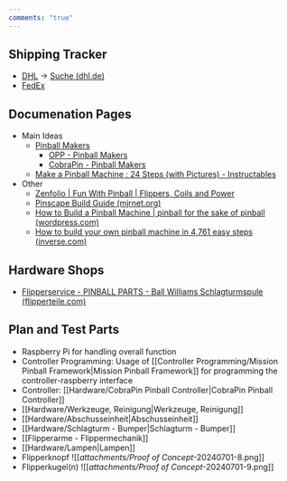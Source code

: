 ```yaml
---
comments: "true"
---
```

## Shipping Tracker
- [DHL](http://nolp.dhl.de/nextt-online-public/set_identcodes.do?lang=de&idc=00340434333170733387&rfn=&extendedSearch=true) → [Suche (dhl.de)](https://www.dhl.de/de/privatkunden/suche.html?q=00340434333170733387&piececode=00340434333170733387) 
- [FedEx](https://mandrillapp.com/track/click/30103740/track.goshippo.com?p=eyJzIjoiWkZZckVlQ2xKemRzdjBuNy04cXZkQWJJMzRJIiwidiI6MSwicCI6IntcInVcIjozMDEwMzc0MCxcInZcIjoxLFwidXJsXCI6XCJodHRwczpcXFwvXFxcL3RyYWNrLmdvc2hpcHBvLmNvbVxcXC90cmFja2luZ1xcXC9kMjUzZWQ4NTM0NTc0N2U3YWMyMDE2OTRlNTA4YmNkYVxcXC9mZWRleFxcXC8yNzY1MDA2NzcxMTVcIixcImlkXCI6XCIzYjgxZDg4YzhjNmY0N2Q1ODdjNmJmYTllMTNmNmVjYVwiLFwidXJsX2lkc1wiOltcIjQ2NGFlYjg1OTNmYzcwMjI1OGRlZmVmYTJmNDNiNTdhNjRhNGM0ZWNcIl19In0) 
## Documenation Pages
- Main Ideas
	- [Pinball Makers](https://pinballmakers.com/wiki/index.php?title=Main_Page) 
		- [OPP - Pinball Makers](https://pinballmakers.com/wiki/index.php?title=OPP) 
		- [CobraPin - Pinball Makers](https://pinballmakers.com/wiki/index.php?title=CobraPin) 
	- [Make a Pinball Machine : 24 Steps (with Pictures) - Instructables](https://www.instructables.com/Making-a-Pinball-Machine/) 
- Other
	- [Zenfolio | Fun With Pinball | Flippers, Coils and Power](https://www.funwithpinball.com/learn/flippers-coils-and-power) 
	- [Pinscape Build Guide (mjrnet.org)](http://mjrnet.org/pinscape/BuildGuideV2/BuildGuide.php?sid=title) 
	- [How to Build a Pinball Machine | pinball for the sake of pinball (wordpress.com)](https://howtobuildapinballmachine.wordpress.com/) 
	- [How to build your own pinball machine in 4,761 easy steps (inverse.com)](https://www.inverse.com/input/culture/homebrew-pinball-expo-2021) 
## Hardware Shops
- [Flipperservice - PINBALL PARTS - Ball Williams Schlagturmspule (flipperteile.com)](https://flipperteile.com/en/pop-bumper-parts/bally-williams-bumper-coil.html) 
## Plan and Test Parts
- Raspberry Pi for handling overall function
- Controller Programming: Usage of [[Controller Programming/Mission Pinball Framework|Mission Pinball Framework]] for programming the controller-raspberry interface
- Controller: [[Hardware/CobraPin Pinball Controller|CobraPin Pinball Controller]] 
- [[Hardware/Werkzeuge, Reinigung|Werkzeuge, Reinigung]] 
- [[Hardware/Abschusseinheit|Abschusseinheit]]
- [[Hardware/Schlagturm - Bumper|Schlagturm - Bumper]] 
- [[Flipperarme - Flippermechanik]] 
- [[Hardware/Lampen|Lampen]] 
- Flipperknopf
	![[_attachments/Proof of Concept_-20240701-8.png]] 
- Flipperkugel(n)
	![[_attachments/Proof of Concept_-20240701-9.png]] 

